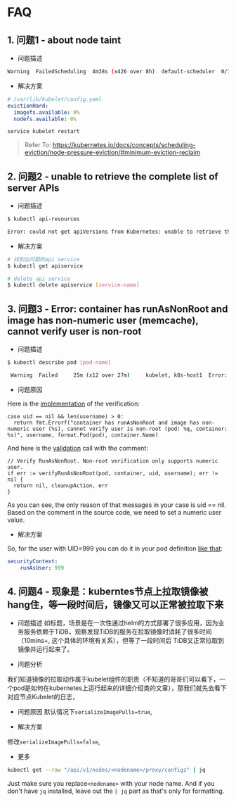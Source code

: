 # FAQ

## 1. 问题1 - about node taint

* 问题描述

```sh
Warning  FailedScheduling  4m38s (x426 over 8h)  default-scheduler  0/1 nodes are available: 1 node(s) had taint {node.kubernetes.io/disk-pressure: }, that the pod didn't tolerate.
```

* 解决方案

```yaml
# /var/lib/kubelet/config.yaml 
evictionHard:
  imagefs.available: 0%
  nodefs.available: 0%
```

```sh
service kubelet restart
```

> Refer To: <https://kubernetes.io/docs/concepts/scheduling-eviction/node-pressure-eviction/#minimum-eviction-reclaim>

## 2. 问题2 - unable to retrieve the complete list of server APIs

* 问题描述
  
```sh
$ kubectl api-resources

Error: could not get apiVersions from Kubernetes: unable to retrieve the complete list of server APIs: custom.metrics.k8s.io/v1beta1: the server is currently unable to handle the request
```

* 解决方案

```sh
# 找到出问题的api service
$ kubectl get apiservice

# delete api service
$ kubectl delete apiservice [service-name]
```

## 3. 问题3 - Error: container has runAsNonRoot and image has non-numeric user (memcache), cannot verify user is non-root

* 问题描述
  
```sh
$ kubectl describe pod [pod-name]

 Warning  Failed     25m (x12 over 27m)     kubelet, k8s-host1  Error: container has runAsNonRoot and image has non-numeric user (memcache), cannot verify user is non-root
```

* 问题原因

Here is the [implementation](https://github.com/kubernetes/kubernetes/blob/v1.25.0/pkg/kubelet/kuberuntime/security_context_others.go#L48) of the verification:

```golang
case uid == nil && len(username) > 0:
  return fmt.Errorf("container has runAsNonRoot and image has non-numeric user (%s), cannot verify user is non-root (pod: %q, container: %s)", username, format.Pod(pod), container.Name)
```

And here is the [validation](https://github.com/kubernetes/kubernetes/blob/v1.25.0/pkg/kubelet/kuberuntime/kuberuntime_container.go) call with the comment:

```golang
// Verify RunAsNonRoot. Non-root verification only supports numeric user.
if err := verifyRunAsNonRoot(pod, container, uid, username); err != nil {
  return nil, cleanupAction, err
}
```

As you can see, the only reason of that messages in your case is uid == nil. Based on the comment in the source code, we need to set a numeric user value.

* 解决方案

So, for the user with UID=999 you can do it in your pod definition [like that](https://kubernetes.io/docs/tasks/configure-pod-container/security-context/#set-the-security-context-for-a-pod):

```yaml
securityContext:
    runAsUser: 999
```

## 4. 问题4 - 现象是：kuberntes节点上拉取镜像被hang住，等一段时间后，镜像又可以正常被拉取下来

* 问题描述
如标题，场景是在一次性通过helm的方式部署了很多应用，因为业务服务依赖于TiDB，观察发现TiDB的服务在拉取镜像时消耗了很多时间（10mins+, 这个具体的环境有关系），但等了一段时间后
TiDB又正常拉取到镜像并运行起来了。
  
* 问题分析

我们知道镜像的拉取动作属于kubelet组件的职责（不知道的哥哥们可以看下，一个pod是如何在kubernetes上运行起来的详细介绍类的文章），那我们就先去看下对应节点Kubelet的日志，
  
* 问题原因
  默认情况下`serializeImagePulls=true`,

* 解决方案

修改`serializeImagePulls=false`,

* 更多

```sh
kubectl get --raw "/api/v1/nodes/<nodename>/proxy/configz" | jq
```
Just make sure you replace`<nodename>` with your node name. And if you don't have `jq` installed, leave out the  `| jq` part as that's only for formatting.
  
